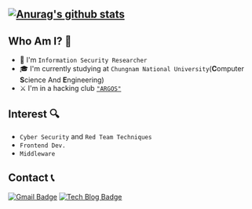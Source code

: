 [![Anurag's github stats](https://github-readme-stats.vercel.app/api?username=R99bbit)](https://github.com/anuraghazra/github-readme-stats)
--
## Who Am I? 📌
- 🧪 I'm `Information Security Researcher`
- 🎓 I'm currently studying at `Chungnam National University`(**C**omputer **S**cience And **E**ngineering)
- ⚔  I'm in a hacking club <a href='https://www.argos.or.kr/'>`"ARGOS"`</a>

## Interest 🔍
- `Cyber Security` and `Red Team Techniques`
- `Frontend Dev.`
- `Middleware`

## Contact 📞
[![Gmail Badge](https://img.shields.io/badge/Gmail-d14836?style=flat-square&logo=Gmail&logoColor=white&link=mailto:rjsdid7325@gmail.com)](mailto:rjsdid7325@gmail.com)
[![Tech Blog Badge](http://img.shields.io/badge/-Tech%20blog-black?style=flat-square&logo=github&link=https://hacked-by-minibeef.tistory.com/)](https://hacked-by-minibeef.tistory.com/)

